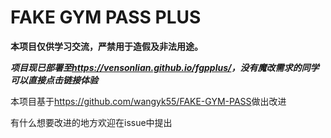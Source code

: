 # FAKE GYM PASS PLUS

**本项目仅供学习交流，严禁用于造假及非法用途。**

***项目现已部署至<https://vensonlian.github.io/fgpplus/>，没有魔改需求的同学可以直接点击链接体验***

本项目基于<https://github.com/wangyk55/FAKE-GYM-PASS>做出改进

有什么想要改进的地方欢迎在issue中提出
